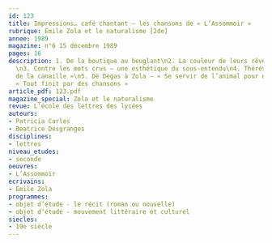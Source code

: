 ```yaml
---
id: 123
title: Impressions… café chantant – les chansons de « L’Assommoir »
rubrique: Émile Zola et le naturalisme [2de]
annee: 1989
magazine: n°6 15 décembre 1989
pages: 16
description: 1. De la boutique au beuglant\n2. La couleur de leurs rêves ou l’orientalisme
  \n3. Contre les mots crus – une esthétique du sous-entendu\n4. Thérésa – « la Patti
  de la canaille »\n5. De Degas à Zola – « Se servir de l’animal pour éclaircir l’homme »\n6.
  « Tout finit par des chansons »
article_pdf: 123.pdf
magazine_special: Zola et le naturalisme
revue: L’école des lettres des lycées
auteurs:
- Patricia Carles
- Béatrice Desgranges
disciplines:
- lettres
niveau_etudes:
- seconde
oeuvres:
- L’Assommoir
ecrivains:
- Émile Zola
programmes:
- objet d’étude - le récit (roman ou nouvelle)
- objet d’étude - mouvement littéraire et culturel
siecles:
- 19e siècle
---
```

